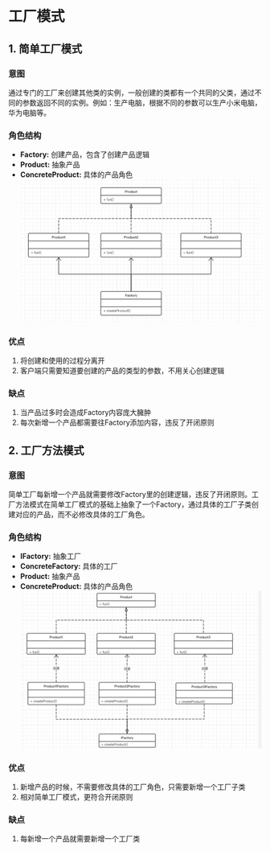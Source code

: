# 工厂模式
## 1. 简单工厂模式
### 意图
通过专门的工厂来创建其他类的实例，一般创建的类都有一个共同的父类，通过不同的参数返回不同的实例。例如：生产电脑，根据不同的参数可以生产小米电脑，华为电脑等。
### 角色结构
- **Factory:** 创建产品，包含了创建产品逻辑
- **Product:** 抽象产品
- **ConcreteProduct:** 具体的产品角色
![](https://github.com/fjnuwm/design_pattern/blob/master/factory/src/main/resources/uml/simple-factory.jpg "uml")
### 优点
1. 将创建和使用的过程分离开
2. 客户端只需要知道要创建的产品的类型的参数，不用关心创建逻辑
### 缺点
1. 当产品过多时会造成Factory内容庞大臃肿
2. 每次新增一个产品都需要往Factory添加内容，违反了开闭原则

## 2. 工厂方法模式
### 意图
简单工厂每新增一个产品就需要修改Factory里的创建逻辑，违反了开闭原则。工厂方法模式在简单工厂模式的基础上抽象了一个Factory，通过具体的工厂子类创建对应的产品，而不必修改具体的工厂角色。
### 角色结构
- **IFactory:** 抽象工厂
- **ConcreteFactory:** 具体的工厂
- **Product:** 抽象产品
- **ConcreteProduct:** 具体的产品角色
![](https://github.com/fjnuwm/design_pattern/blob/master/factory/src/main/resources/uml/factory-method.jpg "uml")
### 优点
1. 新增产品的时候，不需要修改具体的工厂角色，只需要新增一个工厂子类
2. 相对简单工厂模式，更符合开闭原则
### 缺点
1. 每新增一个产品就需要新增一个工厂类
